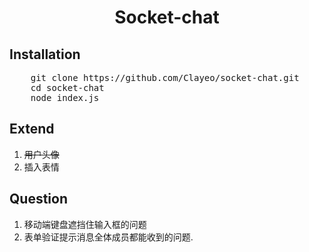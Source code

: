 
<div align="center">
    <h1>Socket-chat</h1>
</div>

## Installation
<pre>
    git clone https://github.com/Clayeo/socket-chat.git
    cd socket-chat
    node index.js
</pre>
## Extend
1. ~~用户头像~~
2. 插入表情
## Question
1. 移动端键盘遮挡住输入框的问题
2. 表单验证提示消息全体成员都能收到的问题.


